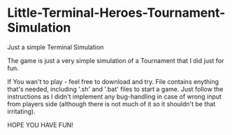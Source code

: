 # Little-Terminal-Heroes-Tournament-Simulation
Just a simple Terminal Simulation

The game is just a very simple simulation of a Tournament that I did just for fun.

If You wan't to play - feel free to download and try. File contains enything that's needed, including '.sh' and '.bat' files to start a game. Just follow the instructions as I didn't implement any bug-handling in case of wrong input from players side (although there is not much of it so it shouldn't be that irritating).

HOPE YOU HAVE FUN!

